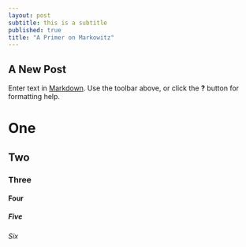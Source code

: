 ```yaml
---
layout: post
subtitle: this is a subtitle
published: true
title: "A Primer on Markowitz"
---
```

## A New Post

Enter text in [Markdown](http://daringfireball.net/projects/markdown/). Use the toolbar above, or click the **?** button for formatting help.

# One
## Two
### Three
#### Four
##### Five
###### Six

